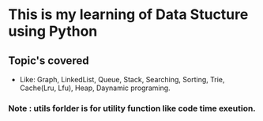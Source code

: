 # This is my learning of Data Stucture using Python
## Topic's covered 
- Like: Graph, LinkedList, Queue, Stack, Searching, Sorting, Trie, Cache(Lru, Lfu), Heap, Daynamic programing.

### Note : utils forlder is for utility function like code time exeution.